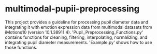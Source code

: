 # multimodal-pupii-preprocessing
This project provides a guideline for processing pupil diameter data and integrating it with emotion expression data from multimodal datasets from iMotions10 (version 10.1.38911.4). 'Pupil_Preprocessing_Functions.py' contains functions for cleaning, filtering, interpolating, normalizing, and integrating pupil diameter measurements. 'Example.py' shows how to use those functions.
